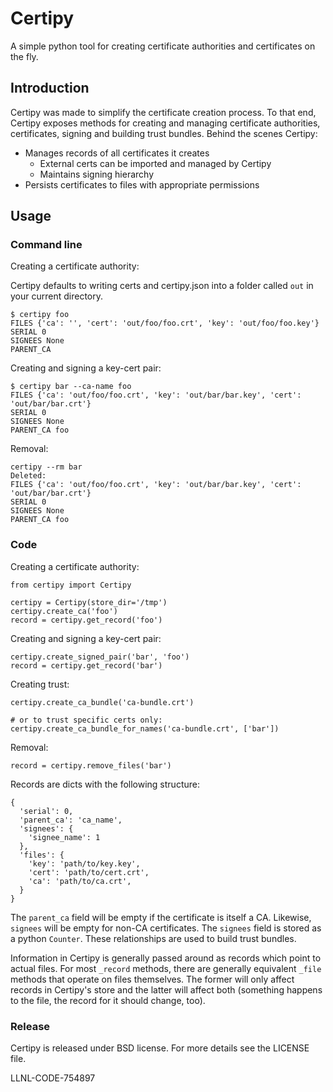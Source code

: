 # Certipy

A simple python tool for creating certificate authorities and certificates on
the fly.

## Introduction

Certipy was made to simplify the certificate creation process. To that end,
Certipy exposes methods for creating and managing certificate authorities,
certificates, signing and building trust bundles. Behind the scenes Certipy:

* Manages records of all certificates it creates
  * External certs can be imported and managed by Certipy
  * Maintains signing hierarchy
* Persists certificates to files with appropriate permissions

## Usage

### Command line

Creating a certificate authority:

Certipy defaults to writing certs and certipy.json into a folder called `out`
in your current directory.

```
$ certipy foo
FILES {'ca': '', 'cert': 'out/foo/foo.crt', 'key': 'out/foo/foo.key'}
SERIAL 0
SIGNEES None
PARENT_CA
```

Creating and signing a key-cert pair:

```
$ certipy bar --ca-name foo
FILES {'ca': 'out/foo/foo.crt', 'key': 'out/bar/bar.key', 'cert': 'out/bar/bar.crt'}
SERIAL 0
SIGNEES None
PARENT_CA foo
```

Removal:

```
certipy --rm bar
Deleted:
FILES {'ca': 'out/foo/foo.crt', 'key': 'out/bar/bar.key', 'cert': 'out/bar/bar.crt'}
SERIAL 0
SIGNEES None
PARENT_CA foo
```

### Code

Creating a certificate authority:

```
from certipy import Certipy

certipy = Certipy(store_dir='/tmp')
certipy.create_ca('foo')
record = certipy.get_record('foo')
```

Creating and signing a key-cert pair:

```
certipy.create_signed_pair('bar', 'foo')
record = certipy.get_record('bar')
```

Creating trust:

```
certipy.create_ca_bundle('ca-bundle.crt')

# or to trust specific certs only:
certipy.create_ca_bundle_for_names('ca-bundle.crt', ['bar'])
```

Removal:

```
record = certipy.remove_files('bar')
```

Records are dicts with the following structure:

```
{
  'serial': 0,
  'parent_ca': 'ca_name',
  'signees': {
    'signee_name': 1
  },
  'files': {
    'key': 'path/to/key.key',
    'cert': 'path/to/cert.crt',
    'ca': 'path/to/ca.crt',
  }
}
```

The `parent_ca` field will be empty if the certificate is itself a CA.
Likewise, `signees` will be empty for non-CA certificates. The `signees` field
is stored as a python `Counter`. These relationships are used to build trust
bundles.

Information in Certipy is generally passed around as records which point to
actual files. For most `_record` methods, there are generally equivalent
`_file` methods that operate on files themselves. The former will only affect
records in Certipy's store and the latter will affect both (something happens
to the file, the record for it should change, too).

### Release

Certipy is released under BSD license. For more details see the LICENSE file.

LLNL-CODE-754897

